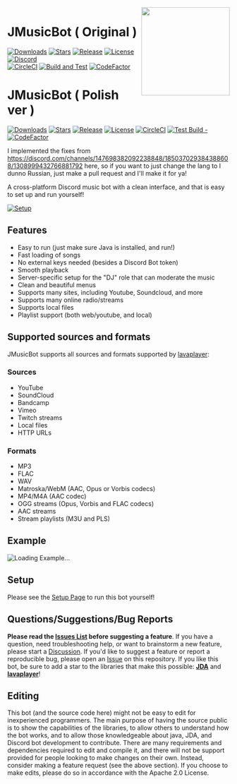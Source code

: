 <img align="right" src="https://i.imgur.com/zrE80HY.png" height="200" width="200">

# JMusicBot ( Original )

[![Downloads](https://img.shields.io/github/downloads/jagrosh/MusicBot/total.svg)](https://github.com/jagrosh/MusicBot/releases/latest)
[![Stars](https://img.shields.io/github/stars/jagrosh/MusicBot.svg)](https://github.com/jagrosh/MusicBot/stargazers)
[![Release](https://img.shields.io/github/release/jagrosh/MusicBot.svg)](https://github.com/jagrosh/MusicBot/releases/latest)
[![License](https://img.shields.io/github/license/jagrosh/MusicBot.svg)](https://github.com/jagrosh/MusicBot/blob/master/LICENSE)
[![Discord](https://discordapp.com/api/guilds/147698382092238848/widget.png)](https://discord.gg/0p9LSGoRLu6Pet0k)<br>
[![CircleCI](https://dl.circleci.com/status-badge/img/gh/jagrosh/MusicBot/tree/master.svg?style=svg)](https://dl.circleci.com/status-badge/redirect/gh/jagrosh/MusicBot/tree/master)
[![Build and Test](https://github.com/jagrosh/MusicBot/actions/workflows/build-and-test.yml/badge.svg)](https://github.com/jagrosh/MusicBot/actions/workflows/build-and-test.yml)
[![CodeFactor](https://www.codefactor.io/repository/github/jagrosh/musicbot/badge)](https://www.codefactor.io/repository/github/jagrosh/musicbot)

# JMusicBot ( Polish ver )

[![Downloads](https://img.shields.io/github/downloads/Assasinowy/Musicbot/total.svg)](https://github.com/Assasinowy/Musicbot/releases/latest)
[![Stars](https://img.shields.io/github/stars/Assasinowy/Musicbot.svg)](https://github.com/Assasinowy/Musicbot/stargazers)
[![Release](https://img.shields.io/github/release/Assasinowy/Musicbot.svg)](https://github.com/Assasinowy/Musicbot/releases/latest)
[![License](https://img.shields.io/github/license/Assasinowy/Musicbot.svg)](https://github.com/Assasinowy/Musicbot/blob/master/LICENSE)
[![CircleCI](https://dl.circleci.com/status-badge/img/circleci/P9nBAWo6fT37QGUm8Nbc6/4SR1a8LnP662TJ2XTMCi3U/tree/master.svg?style=svg)](https://dl.circleci.com/status-badge/redirect/circleci/P9nBAWo6fT37QGUm8Nbc6/4SR1a8LnP662TJ2XTMCi3U/tree/master)
[![Test Build -](https://github.com/Assasinowy/Musicbot/actions/workflows/Test-Build.yml/badge.svg)](https://github.com/Assasinowy/Musicbot/actions/workflows/Test-Build.yml)
[![CodeFactor](https://www.codefactor.io/repository/github/assasinowy/musicbot/badge)](https://www.codefactor.io/repository/github/assasinowy/musicbot)

I implemented the fixes from https://discord.com/channels/147698382092238848/185037029384388608/1308999432766881792 here, so if you want to just change the lang to I dunno Russian, just make a pull request and I'll make it for ya!


A cross-platform Discord music bot with a clean interface, and that is easy to set up and run yourself!

[![Setup](http://i.imgur.com/VvXYp5j.png)](https://jmusicbot.com/setup)

## Features
  * Easy to run (just make sure Java is installed, and run!)
  * Fast loading of songs
  * No external keys needed (besides a Discord Bot token)
  * Smooth playback
  * Server-specific setup for the "DJ" role that can moderate the music
  * Clean and beautiful menus
  * Supports many sites, including Youtube, Soundcloud, and more
  * Supports many online radio/streams
  * Supports local files
  * Playlist support (both web/youtube, and local)

## Supported sources and formats
JMusicBot supports all sources and formats supported by [lavaplayer](https://github.com/sedmelluq/lavaplayer#supported-formats):
### Sources
  * YouTube
  * SoundCloud
  * Bandcamp
  * Vimeo
  * Twitch streams
  * Local files
  * HTTP URLs
### Formats
  * MP3
  * FLAC
  * WAV
  * Matroska/WebM (AAC, Opus or Vorbis codecs)
  * MP4/M4A (AAC codec)
  * OGG streams (Opus, Vorbis and FLAC codecs)
  * AAC streams
  * Stream playlists (M3U and PLS)

## Example
![Loading Example...](https://i.imgur.com/kVtTKvS.gif)

## Setup
Please see the [Setup Page](https://jmusicbot.com/setup) to run this bot yourself!

## Questions/Suggestions/Bug Reports
**Please read the [Issues List](https://github.com/jagrosh/MusicBot/issues) before suggesting a feature**. If you have a question, need troubleshooting help, or want to brainstorm a new feature, please start a [Discussion](https://github.com/jagrosh/MusicBot/discussions). If you'd like to suggest a feature or report a reproducible bug, please open an [Issue](https://github.com/jagrosh/MusicBot/issues) on this repository. If you like this bot, be sure to add a star to the libraries that make this possible: [**JDA**](https://github.com/DV8FromTheWorld/JDA) and [**lavaplayer**](https://github.com/sedmelluq/lavaplayer)!

## Editing
This bot (and the source code here) might not be easy to edit for inexperienced programmers. The main purpose of having the source public is to show the capabilities of the libraries, to allow others to understand how the bot works, and to allow those knowledgeable about java, JDA, and Discord bot development to contribute. There are many requirements and dependencies required to edit and compile it, and there will not be support provided for people looking to make changes on their own. Instead, consider making a feature request (see the above section). If you choose to make edits, please do so in accordance with the Apache 2.0 License.
